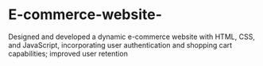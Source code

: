 # E-commerce-website-
Designed and developed a dynamic e-commerce website with HTML, CSS, and  JavaScript, incorporating user authentication and shopping cart capabilities;  improved user retention 
